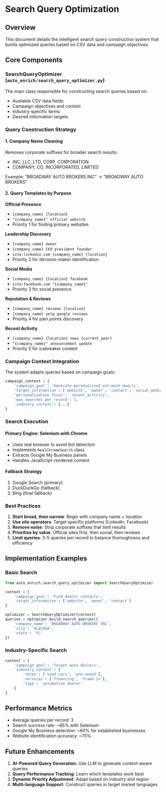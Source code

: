 # Search Query Optimization

## Overview
This document details the intelligent search query construction system that builds optimized queries based on CSV data and campaign objectives.

## Core Components

### SearchQueryOptimizer (`auto_enrich/search_query_optimizer.py`)
The main class responsible for constructing search queries based on:
- Available CSV data fields
- Campaign objectives and context
- Industry-specific terms
- Desired information targets

### Query Construction Strategy

#### 1. Company Name Cleaning
Removes corporate suffixes for broader search results:
- INC, LLC, LTD, CORP, CORPORATION
- COMPANY, CO, INCORPORATED, LIMITED

Example: "BROADWAY AUTO BROKERS INC" → "BROADWAY AUTO BROKERS"

#### 2. Query Templates by Purpose

**Official Presence**
- `{company_name} {location}`
- `"{company_name}" official website`
- Priority 1 for finding primary websites

**Leadership Discovery**
- `{company_name} owner`
- `{company_name} CEO president founder`
- `site:linkedin.com {company_name} {location}`
- Priority 2 for decision-maker identification

**Social Media**
- `{company_name} {location} facebook`
- `site:facebook.com "{company_name}"`
- Priority 3 for social presence

**Reputation & Reviews**
- `{company_name} reviews {location}`
- `{company_name} yelp google reviews`
- Priority 4 for pain points discovery

**Recent Activity**
- `{company_name} {location} news {current_year}`
- `"{company_name}" announcement update`
- Priority 5 for icebreaker content

### Campaign Context Integration

The system adapts queries based on campaign goals:
```python
campaign_context = {
    'campaign_goal': 'Generate personalized outreach emails',
    'target_information': ['website', 'owner', 'contact', 'social_media'],
    'personalization_focus': 'recent_activity',
    'max_searches_per_record': 3,
    'industry_context': {...}
}
```

### Search Execution

#### Primary Engine: Selenium with Chrome
- Uses real browser to avoid bot detection
- Implements `RealChromeSearch` class
- Extracts Google My Business panels
- Handles JavaScript-rendered content

#### Fallback Strategy
1. Google Search (primary)
2. DuckDuckGo (fallback)
3. Bing (final fallback)

### Best Practices

1. **Start broad, then narrow**: Begin with company name + location
2. **Use site operators**: Target specific platforms (LinkedIn, Facebook)
3. **Remove noise**: Strip corporate suffixes that limit results
4. **Prioritize by value**: Official sites first, then social, then reviews
5. **Limit queries**: 3-5 queries per record to balance thoroughness and efficiency

## Implementation Examples

### Basic Search
```python
from auto_enrich.search_query_optimizer import SearchQueryOptimizer

context = {
    'campaign_goal': 'Find dealer contacts',
    'target_information': ['website', 'owner', 'contact']
}

optimizer = SearchQueryOptimizer(context)
queries = optimizer.build_search_queries({
    'company_name': 'BROADWAY AUTO BROKERS INC',
    'city': 'ALACHUA',
    'state': 'FL'
})
```

### Industry-Specific Search
```python
context = {
    'campaign_goal': 'Target auto dealers',
    'industry_context': {
        'terms': ['used cars', 'pre-owned'],
        'services': ['financing', 'trade-in'],
        'type': 'automotive dealer'
    }
}
```

## Performance Metrics

- Average queries per record: 3
- Search success rate: ~85% with Selenium
- Google My Business detection: ~60% for established businesses
- Website identification accuracy: ~75%

## Future Enhancements

1. **AI-Powered Query Generation**: Use LLM to generate context-aware queries
2. **Query Performance Tracking**: Learn which templates work best
3. **Dynamic Priority Adjustment**: Adapt based on industry and region
4. **Multi-language Support**: Construct queries in target market languages